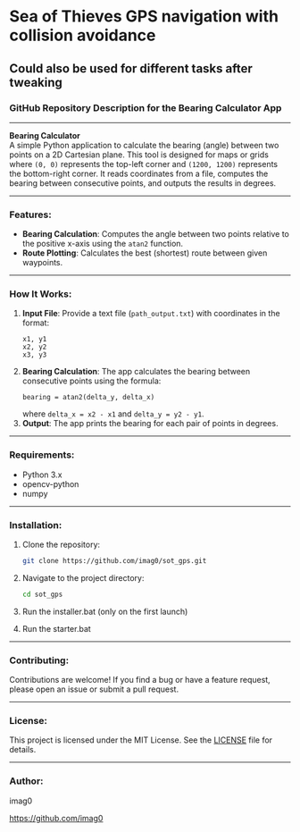 # Sea of Thieves GPS navigation with collision avoidance
## Could also be used for different tasks after tweaking
### GitHub Repository Description for the Bearing Calculator App

---

**Bearing Calculator**  
A simple Python application to calculate the bearing (angle) between two points on a 2D Cartesian plane. This tool is designed for maps or grids where `(0, 0)` represents the top-left corner and `(1200, 1200)` represents the bottom-right corner. It reads coordinates from a file, computes the bearing between consecutive points, and outputs the results in degrees.

---

### Features:
- **Bearing Calculation**: Computes the angle between two points relative to the positive x-axis using the `atan2` function.
- **Route Plotting**: Calculates the best (shortest) route between given waypoints.

---

### How It Works:
1. **Input File**: Provide a text file (`path_output.txt`) with coordinates in the format:
   ```
   x1, y1
   x2, y2
   x3, y3
   ```
2. **Bearing Calculation**: The app calculates the bearing between consecutive points using the formula:
   ```
   bearing = atan2(delta_y, delta_x)
   ```
   where `delta_x = x2 - x1` and `delta_y = y2 - y1`.
3. **Output**: The app prints the bearing for each pair of points in degrees.

---

### Requirements:
- Python 3.x
- opencv-python
- numpy

---

### Installation:
1. Clone the repository:
   ```bash
   git clone https://github.com/imag0/sot_gps.git
   ```
2. Navigate to the project directory:
   ```bash
   cd sot_gps
   ```
3. Run the installer.bat (only on the first launch)

   
4. Run the starter.bat
   
---

### Contributing:
Contributions are welcome! If you find a bug or have a feature request, please open an issue or submit a pull request.

---

### License:
This project is licensed under the MIT License. See the [LICENSE](LICENSE) file for details.

---

### Author:
imag0


https://github.com/imag0
